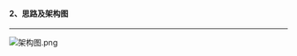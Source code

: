 #### 2、思路及架构图
***

![架构图.png](https://p3-juejin.byteimg.com/tos-cn-i-k3u1fbpfcp/2ac3b73463c74332ae924af0039fe7c0~tplv-k3u1fbpfcp-watermark.image?)